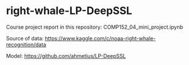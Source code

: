 # right-whale-LP-DeepSSL
Course project report in this repository: COMP152_04_mini_project.ipynb

Source of data: https://www.kaggle.com/c/noaa-right-whale-recognition/data

Model: https://github.com/ahmetius/LP-DeepSSL
